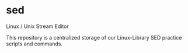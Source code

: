# sed
Linux / Unix Stream Editor

This repository is a centralized storage of our Linux-Library SED practice scripts and commands.
